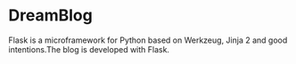 DreamBlog
======

Flask is a microframework for Python based on Werkzeug, Jinja 2 and good intentions.The blog is developed with Flask.

